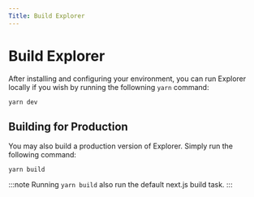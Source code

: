 ```yaml
---
Title: Build Explorer
---
```


# Build Explorer

After installing and configuring your environment, you can run Explorer locally if you wish by running the followning `yarn` command:

`yarn dev`

## Building for Production

You may also build a production version of Explorer. Simply run the following command:

`yarn build`

:::note
Running `yarn build` also run the default next.js build task.
:::
